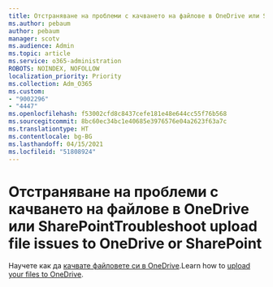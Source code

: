 ```yaml
---
title: Отстраняване на проблеми с качването на файлове в OneDrive или SharePoint
ms.author: pebaum
author: pebaum
manager: scotv
ms.audience: Admin
ms.topic: article
ms.service: o365-administration
ROBOTS: NOINDEX, NOFOLLOW
localization_priority: Priority
ms.collection: Adm_O365
ms.custom:
- "9002296"
- "4447"
ms.openlocfilehash: f53002cfd8c8437cefe181e48e644cc55f76b568
ms.sourcegitcommit: 8bc60ec34bc1e40685e3976576e04a2623f63a7c
ms.translationtype: HT
ms.contentlocale: bg-BG
ms.lasthandoff: 04/15/2021
ms.locfileid: "51808924"
---
```

# <a name="troubleshoot-upload-file-issues-to-onedrive-or-sharepoint"></a><span data-ttu-id="a354e-102">Отстраняване на проблеми с качването на файлове в OneDrive или SharePoint</span><span class="sxs-lookup"><span data-stu-id="a354e-102">Troubleshoot upload file issues to OneDrive or SharePoint</span></span>

<span data-ttu-id="a354e-103">Научете как да [качвате файловете си в OneDrive](https://support.office.com/article/upload-and-save-files-and-folders-to-onedrive-a5710114-6aeb-4bf5-a336-dffa7cc0b77a).</span><span class="sxs-lookup"><span data-stu-id="a354e-103">Learn how to [upload your files to OneDrive](https://support.office.com/article/upload-and-save-files-and-folders-to-onedrive-a5710114-6aeb-4bf5-a336-dffa7cc0b77a).</span></span> 
